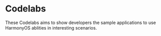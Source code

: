 # Codelabs

These Codelabs aims to show developers the sample applications to use HarmonyOS ablities in interesting scenarios.
